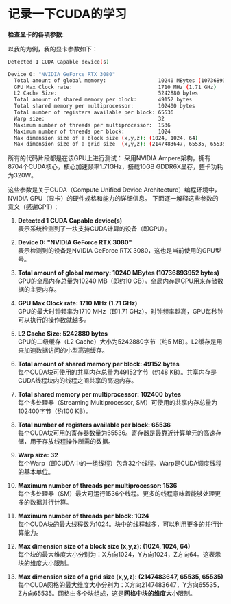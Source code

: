 # 记录一下CUDA的学习

**检查显卡的各项参数**: 

以我的为例，我的显卡参数如下：

```bash
Detected 1 CUDA Capable device(s)

Device 0: "NVIDIA GeForce RTX 3080"
  Total amount of global memory:                 10240 MBytes (10736893952 bytes)
  GPU Max Clock rate:                            1710 MHz (1.71 GHz)
  L2 Cache Size:                                 5242880 bytes
  Total amount of shared memory per block:       49152 bytes
  Total shared memory per multiprocessor:        102400 bytes
  Total number of registers available per block: 65536
  Warp size:                                     32
  Maximum number of threads per multiprocessor:  1536
  Maximum number of threads per block:           1024
  Max dimension size of a block size (x,y,z): (1024, 1024, 64)
  Max dimension size of a grid size  (x,y,z): (2147483647, 65535, 65535)
```
所有的代码片段都是在该GPU上进行测试：
采用NVIDIA Ampere架构，拥有8704个CUDA核心，核心加速频率1.71GHz，搭载10GB GDDR6X显存，整卡功耗为320W。

这些参数是关于CUDA（Compute Unified Device Architecture）编程环境中，NVIDIA GPU（显卡）的硬件规格和能力的详细信息。
下面逐一解释这些参数的意义（感谢GPT）：

1. **Detected 1 CUDA Capable device(s)**  
   表示系统检测到了一块支持CUDA计算的设备（即GPU）。

2. **Device 0: "NVIDIA GeForce RTX 3080"**  
   表示检测到的设备是NVIDIA GeForce RTX 3080，这也是当前使用的GPU型号。

3. **Total amount of global memory: 10240 MBytes (10736893952 bytes)**  
   GPU的全局内存总量为10240 MB（即约10 GB）。全局内存是GPU用来存储数据的主要内存。

4. **GPU Max Clock rate: 1710 MHz (1.71 GHz)**  
   GPU的最大时钟频率为1710 MHz（即1.71 GHz）。时钟频率越高，GPU每秒钟可以执行的操作数就越多。

5. **L2 Cache Size: 5242880 bytes**  
   GPU的二级缓存（L2 Cache）大小为5242880字节（约5 MB）。L2缓存是用来加速数据访问的小型高速缓存。

6. **Total amount of shared memory per block: 49152 bytes**  
   每个CUDA块可使用的共享内存总量为49152字节（约48 KB）。共享内存是CUDA线程块内的线程之间共享的高速内存。

7. **Total shared memory per multiprocessor: 102400 bytes**  
   每个多处理器（Streaming Multiprocessor, SM）可使用的共享内存总量为102400字节（约100 KB）。

8. **Total number of registers available per block: 65536**  
   每个CUDA块可用的寄存器数量为65536。寄存器是最靠近计算单元的高速存储，用于存放线程操作所需的数据。

9. **Warp size: 32**  
   每个Warp（即CUDA中的一组线程）包含32个线程。Warp是CUDA调度线程的基本单位。

10. **Maximum number of threads per multiprocessor: 1536**  
    每个多处理器（SM）最大可运行1536个线程。更多的线程意味着能够处理更多的数据并行计算。

11. **Maximum number of threads per block: 1024**  
    每个CUDA块的最大线程数为1024。块中的线程越多，可以利用更多的并行计算能力。

12. **Max dimension size of a block size (x,y,z): (1024, 1024, 64)**  
    每个块的最大维度大小分别为：X方向1024，Y方向1024，Z方向64。这表示块的维度大小限制。

13. **Max dimension size of a grid size (x,y,z): (2147483647, 65535, 65535)**  
    每个CUDA网格的最大维度大小分别为：X方向2147483647，Y方向65535，Z方向65535。网格由多个块组成，这是**网格中块的维度大小**限制。
